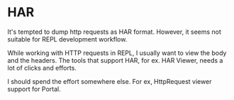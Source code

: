 # HAR

It's tempted to dump http requests as HAR format.
However, it seems not suitable for REPL development workflow.

While working with HTTP requests in REPL, I usually want to view the body and the headers.
The tools that support HAR, for ex. HAR Viewer, needs a lot of clicks and efforts.

I should spend the effort somewhere else. For ex, HttpRequest viewer support for Portal.

